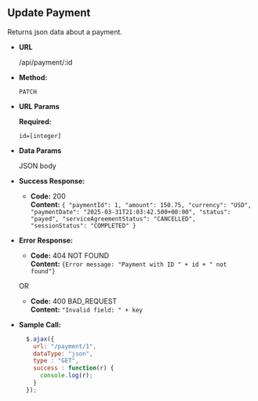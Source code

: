 **Update Payment**
----
Returns json data about a payment.

* **URL**

  /api/payment/:id

* **Method:**

  `PATCH`

*  **URL Params**

   **Required:**

   `id=[integer]`

* **Data Params**

  JSON body

* **Success Response:**

    * **Code:** 200 <br />
      **Content:** `{
    "paymentId": 1,
    "amount": 150.75,
    "currency": "USD",
    "paymentDate": "2025-03-31T21:03:42.500+00:00",
    "status": "payed",
    "serviceAgreementStatus": "CANCELLED",
    "sessionStatus": "COMPLETED"
}`

* **Error Response:**

    * **Code:** 404 NOT FOUND <br />
      **Content:** `{Error message: "Payment with ID " + id + " not found"}`

  OR

    * **Code:** 400 BAD_REQUEST <br />
      **Content:** `"Invalid field: " + key`

* **Sample Call:**

  ```javascript
    $.ajax({
      url: "/payment/1",
      dataType: "json",
      type : "GET",
      success : function(r) {
        console.log(r);
      }
    });
  ```